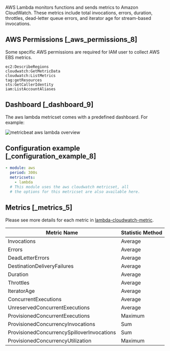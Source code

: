 AWS Lambda monitors functions and sends metrics to Amazon CloudWatch. These metrics include total invocations, errors, duration, throttles, dead-letter queue errors, and iterator age for stream-based invocations.


## AWS Permissions [_aws_permissions_8]

Some specific AWS permissions are required for IAM user to collect AWS EBS metrics.

```
ec2:DescribeRegions
cloudwatch:GetMetricData
cloudwatch:ListMetrics
tag:getResources
sts:GetCallerIdentity
iam:ListAccountAliases
```


## Dashboard [_dashboard_9]

The aws lambda metricset comes with a predefined dashboard. For example:

![metricbeat aws lambda overview](images/metricbeat-aws-lambda-overview.png)


## Configuration example [_configuration_example_8]

```yaml
- module: aws
  period: 300s
  metricsets:
    - lambda
  # This module uses the aws cloudwatch metricset, all
  # the options for this metricset are also available here.
```


## Metrics [_metrics_5]

Please see more details for each metric in [lambda-cloudwatch-metric](https://docs.aws.amazon.com/lambda/latest/dg/monitoring-functions-metrics.html).

| Metric Name | Statistic Method |
| --- | --- |
| Invocations | Average |
| Errors | Average |
| DeadLetterErrors | Average |
| DestinationDeliveryFailures | Average |
| Duration | Average |
| Throttles | Average |
| IteratorAge | Average |
| ConcurrentExecutions | Average |
| UnreservedConcurrentExecutions | Average |
| ProvisionedConcurrentExecutions | Maximum |
| ProvisionedConcurrencyInvocations | Sum |
| ProvisionedConcurrencySpilloverInvocations | Sum |
| ProvisionedConcurrencyUtilization | Maximum |
